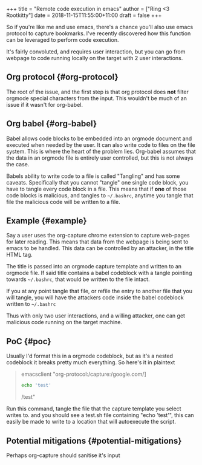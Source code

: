 +++
title = "Remote code execution in emacs"
author = ["Ring <3 Rootkitty"]
date = 2018-11-15T11:55:00+11:00
draft = false
+++

So if you're like me and use emacs, there's a chance you'll also use emacs
protocol to capture bookmarks. I've recently discovered how this function can be
leveraged to perform code execution.

It's fairly convoluted, and requires user interaction, but you can go from
webpage to code running locally on the target with 2 user interactions.


## Org protocol {#org-protocol}

The root of the issue, and the first step is that org protocol does **not**
filter orgmode special characters from the input. This wouldn't be much of an
issue if it wasn't for org-babel.


## Org babel {#org-babel}

Babel allows code blocks to be embedded into an orgmode document and executed
when needed by the user. It can also write code to files on the file system.
This is where the heart of the problem lies. Org-babel assumes that the data
in an orgmode file is entirely user controlled, but this is not always the case.

Babels ability to write code to a file is called "Tangling" and has some
caveats. Specifically that you cannot "tangle" one single code block, you have
to tangle every code block in a file. This means that if **one** of those code
blocks is malicious, and tangles to `~/.bashrc`, anytime you tangle that file
the malicious code will be written to a file.


## Example {#example}

Say a user uses the org-capture chrome extension to capture web-pages for later
reading. This means that data from the webpage is being sent to emacs to be
handled. This data can be controlled by an attacker, in the title HTML tag.

The title is passed into an orgmode capture template and written to an orgmode
file. If said title contains a babel codeblock with a tangle pointing towards
`~/.bashrc`, that would be written to the file intact.

If you at any point tangle that file, or refile the entry to another file that
you will tangle, you will have the attackers code inside the babel codeblock
written to `~/.bashrc`

Thus with only two user interactions, and a willing attacker, one can get
malicious code running on the target machine.


## PoC {#poc}

Usually I'd format this in a orgmode codeblock, but as it's a nested codeblock it
breaks pretty much everything. So here's it in plaintext

> emacsclient "org-protocol:/capture:/google.com/]
>
> ```bash
> echo 'test'
> ```
>
> /test"

Run this command, tangle the file that the capture template you select writes
to. and you should see a test.sh file containing "echo 'test'", this can easily
be made to write to a location that will autoexecute the script.


## Potential mitigations {#potential-mitigations}

Perhaps org-capture should sanitise it's input
